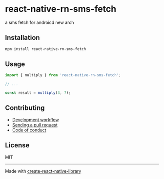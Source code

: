 # react-native-rn-sms-fetch

a sms fetch for androicd new arch

## Installation

```sh
npm install react-native-rn-sms-fetch
```

## Usage

```js
import { multiply } from 'react-native-rn-sms-fetch';

// ...

const result = multiply(3, 7);
```

## Contributing

- [Development workflow](CONTRIBUTING.md#development-workflow)
- [Sending a pull request](CONTRIBUTING.md#sending-a-pull-request)
- [Code of conduct](CODE_OF_CONDUCT.md)

## License

MIT

---

Made with [create-react-native-library](https://github.com/callstack/react-native-builder-bob)
